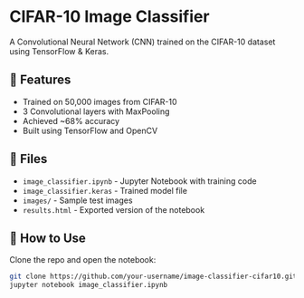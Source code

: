 # CIFAR-10 Image Classifier  
A Convolutional Neural Network (CNN) trained on the CIFAR-10 dataset using TensorFlow & Keras.

## 📌 Features  
- Trained on 50,000 images from CIFAR-10  
- 3 Convolutional layers with MaxPooling  
- Achieved ~68% accuracy  
- Built using TensorFlow and OpenCV  

## 📂 Files  
- `image_classifier.ipynb` - Jupyter Notebook with training code  
- `image_classifier.keras` - Trained model file  
- `images/` - Sample test images  
- `results.html` - Exported version of the notebook  

## 🚀 How to Use  
Clone the repo and open the notebook:
```bash
git clone https://github.com/your-username/image-classifier-cifar10.git
jupyter notebook image_classifier.ipynb

